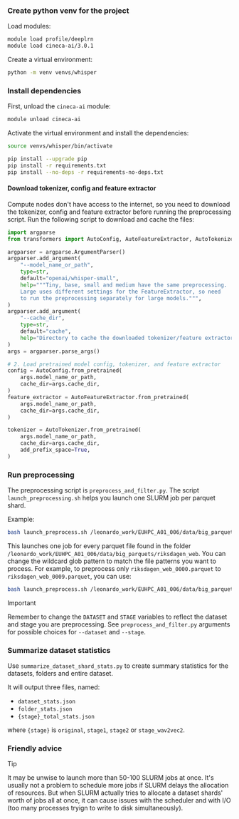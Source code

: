 ### Create python venv for the project

Load modules:

```bash
module load profile/deeplrn
module load cineca-ai/3.0.1
```

Create a virtual environment:

```bash
python -m venv venvs/whisper
```

### Install dependencies

First, unload the `cineca-ai` module:

```bash
module unload cineca-ai
```

Activate the virtual environment and install the dependencies:

```bash
source venvs/whisper/bin/activate
```

```bash
pip install --upgrade pip
pip install -r requirements.txt
pip install --no-deps -r requirements-no-deps.txt
```

#### Download tokenizer, config and feature extractor

Compute nodes don't have access to the internet, so you need to download the tokenizer, config and feature extractor before running the preprocessing script. Run the following script to download and cache the files:

```python
import argparse
from transformers import AutoConfig, AutoFeatureExtractor, AutoTokenizer

argparser = argparse.ArgumentParser()
argparser.add_argument(
    "--model_name_or_path",
    type=str,
    default="openai/whisper-small",
    help="""Tiny, base, small and medium have the same preprocessing.
    Large uses different settings for the FeatureExtractor, so need 
    to run the preprocessing separately for large models.""",
)
argparser.add_argument(
    "--cache_dir",
    type=str,
    default="cache",
    help="Directory to cache the downloaded tokenizer/feature extractor/model weights.",
)
args = argparser.parse_args()

# 2. Load pretrained model config, tokenizer, and feature extractor
config = AutoConfig.from_pretrained(
    args.model_name_or_path,
    cache_dir=args.cache_dir,
)
feature_extractor = AutoFeatureExtractor.from_pretrained(
    args.model_name_or_path,
    cache_dir=args.cache_dir,
)

tokenizer = AutoTokenizer.from_pretrained(
    args.model_name_or_path,
    cache_dir=args.cache_dir,
    add_prefix_space=True,
)
```

### Run preprocessing

The preprocessing script is `preprocess_and_filter.py`. The script `launch_preprocessing.sh` helps you launch one SLURM job per parquet shard. 

Example:

```bash
bash launch_preprocess.sh /leonardo_work/EUHPC_A01_006/data/big_parquets/riksdagen_web *.parquet
```

This launches one job for every parquet file found in the folder `/leonardo_work/EUHPC_A01_006/data/big_parquets/riksdagen_web`. You can change the wildcard glob pattern to match the file patterns you want to process. For example, to preprocess only `riksdagen_web_0000.parquet` to `riksdagen_web_0009.parquet`, you can use:

```bash
bash launch_preprocess.sh /leonardo_work/EUHPC_A01_006/data/big_parquets/riksdagen_web riksdagen_web_000*.parquet
```

> [!IMPORTANT] 
> Remember to change the `DATASET` and `STAGE` variables to reflect the dataset and stage you are preprocessing. See `preprocess_and_filter.py` arguments for possible choices for `--dataset` and `--stage`.

### Summarize dataset statistics

Use `summarize_dataset_shard_stats.py` to create summary statistics for the datasets, folders and entire dataset.

It will output three files, named:

* `dataset_stats.json`
* `folder_stats.json`
* `{stage}_total_stats.json`

where `{stage}` is `original`, `stage1`, `stage2` or `stage_wav2vec2`.

### Friendly advice

> [!TIP]
> It may be unwise to launch more than 50-100 SLURM jobs at once. It's usually not a problem to schedule more jobs if SLURM delays the allocation of resources. But when SLURM actually tries to allocate a dataset shards' worth of jobs all at once, it can cause issues with the scheduler and with I/O (too many processes tryign to write to disk simultaneously).